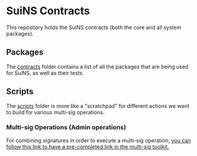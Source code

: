 # SuiNS Contracts

This repository holds the SuiNS contracts (both the core and all system packages).

## Packages

The [contracts](./packages/) folder contains a list of all the packages that are being used
for SuiNS, as well as their tests.

## Scripts

The [scripts](./scripts/) folder is more like a "scratchpad" for different actions we want to build for various multi-sig operations.

### Multi-sig Operations (Admin operations)

For combining signatures in order to execute a multi-sig operation, [you can follow this link to have a pre-completed link in the multi-sig toolkit.](https://multisig-toolkit.mystenlabs.com/combine-signatures?pks=%5B%22AD%2B3mg5J5olToTEYrcxJ6DaVxUCWCBYOgI9dADaSlh%2FD%22%2C%22AOSeqn1vaDsfKyErF5Oe2z6X0yD25HytzYxIN0sM9cSX%22%2C%22AJdLYYKG%2FCTI9yFl68meoO8gHKUcTLpip6AYRXsS0H3g%22%2C%22ANSiX5Dt4GGMydZKGlUdhbvJbJq%2FA4G5CwotC3h3LImf%22%2C%22AKvhJE5Kuto6KRqWaD8vtPJ7u2glSdZTfK5AWnFQ5jhu%22%2C%22AIsWkAJaleXuv6gq9Vtyxfigpr%2F9RqzRYCyB0pz8AWYS%22%5D&weights=1%2C1%2C1%2C1%2C1%2C1&threshold=3)
